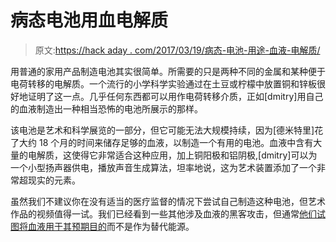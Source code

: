 # 病态电池用血电解质

> 原文:[https://hack aday . com/2017/03/19/病态-电池-用途-血液-电解质/](https://hackaday.com/2017/03/19/morbid-battery-uses-blood-electrolyte/)

用普通的家用产品制造电池其实很简单。所需要的只是两种不同的金属和某种便于电荷转移的电解质。一个流行的小学科学实验通过在土豆或柠檬中放置铜和锌板很好地证明了这一点。几乎任何东西都可以用作电荷转移介质，正如[dmitry]用自己的血液制造出一种相当恐怖的电池所展示的那样。

该电池是艺术和科学展览的一部分，但它可能无法大规模持续，因为[德米特里]花了大约 18 个月的时间来储存足够的血液，以制造一个有用的电池。血液中含有大量的电解质，这使得它非常适合这种应用，加上铜阳极和铝阴极,[dmitry]可以为一个小型扬声器供电，播放声音生成算法，坦率地说，这为艺术装置添加了一个非常超现实的元素。

虽然我们不建议你在没有适当的医疗监督的情况下尝试自己制造这种电池，但艺术作品的视频值得一试。我们已经看到一些其他涉及血液的黑客攻击，但通常[他们试图将血液用于其预期目的](https://hackaday.com/2015/07/23/hackaday-prize-entry-online-bone-marrow-cytometry-aid/)而不是作为替代能源。